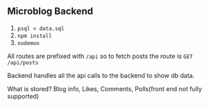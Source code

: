 ## Microblog Backend

1.  `psql < data.sql`
2.  `npm install`
3.  `nodemon`

All routes are prefixed with `/api` so to fetch posts the route is `GET /api/posts`

Backend handles all the api calls to the backend to show db data. 

What is stored?
Blog info, Likes, Comments, Polls(front end not fully supported)
